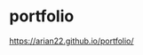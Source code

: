 # portfolio
<a href='https://arian22.github.io/portfolio/'>https://arian22.github.io/portfolio/</a>
